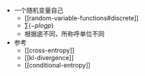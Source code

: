 - 一个随机变量自己
  - [[random-variable-functions#discrete]]
  - $\sum (-plogp)$
  - 根据底不同，所称呼单位不同
- 参考
  - [[cross-entropy]]
  - [[kl-divergence]]
  - [[conditional-entropy]]